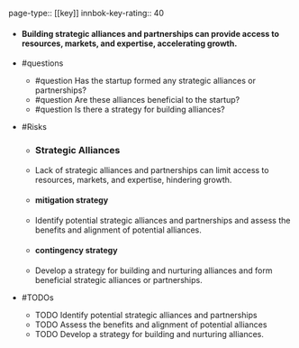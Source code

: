 page-type:: [[key]]
innbok-key-rating:: 40
- #### Building strategic alliances and partnerships can provide access to resources, markets, and expertise, accelerating growth.
- #questions
  - #question Has the startup formed any strategic alliances or partnerships?
  - #question Are these alliances beneficial to the startup?
  - #question Is there a strategy for building alliances?
- #Risks

  - ### Strategic Alliances
  - Lack of strategic alliances and partnerships can limit access to resources, markets, and expertise, hindering growth.
  - #### mitigation strategy
  - Identify potential strategic alliances and partnerships and assess the benefits and alignment of potential alliances.
  - #### contingency strategy
  - Develop a strategy for building and nurturing alliances and form beneficial strategic alliances or partnerships.
- #TODOs
  - TODO Identify potential strategic alliances and partnerships
  - TODO  Assess the benefits and alignment of potential alliances
  - TODO  Develop a strategy for building and nurturing alliances.



